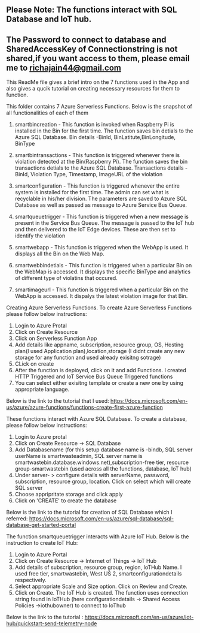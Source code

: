 ## Please Note: The functions interact with SQL Database and IoT hub. 

## The Password to connect to database and SharedAccessKey of Connectionstring is not shared,if you want access to them, please email me to richajain44@gmail.com



This ReadMe file gives a brief intro on the 7 functions used in the App and also gives a qucik tutorial on creating necessary resources
for them to function.

This folder contains 7 Azure Serverless Functions. Below is the snapshot of all functionalities of each of them

1. smartbincreation - This function is invoked when Raspberry Pi is installed in the Bin for the first time.
The function saves bin detials to the Azure SQL Database. Bin details -BinId, BinLatitute,BinLongitude, BinType

2. smartbintransactions - This function is triggered whenever there is violation detected at the Bin(Raspberry Pi).
The function saves the bin transactions detials to the Azure SQL Database. 
Transactions details - BinId, Violation Type, Timestamp, ImageURL of the violation

3. smartconfiguration - This function is triggered whenever the entire system is installed for the first time. 
The admin can set what is recyclable in his/her division. The parameters are saved to Azure SQL Database as well as passed 
as message to Azure Service Bus Queue.

4. smartqueuetrigger - This function is triggered when a new message is present in the Service Bus Queue. 
The message is passed to the IoT hub and then delivered to the IoT Edge devices. These are then set to identify the violation

5. smartwebapp - This function is triggered when the WebApp is used. It displays all the Bin on the Web Map.

6. smartwebbindetials - This function is triggered when a particular Bin on the WebMap is accessed. It displays the specific
BinType and analytics of different type of violatins that occured.

7. smartimageurl - This function is triggered when a particular Bin on the WebApp is accessed. It dispalys the latest violation image for that Bin.


Creating Azure Serverless Functions.  To create Azure Serverless Functions please follow below instructions:
1. Login to Azure Protal
2. Click on Create Resource
3. Click on Serverless Function App
4. Add details like appname, subscription, resource group, OS, Hosting plan(I used Application plan),location,storage (I didnt create any new storage for any function and used already exisitng sotrage)
5. CLick on create
6. After the function is deployed, click on it and add Functions. I created HTTP Triggered and IoT Service Bus Queue Triggered functions
7. You can select either exisitng template or create a new one by using appropriate language.

Below is the link to the tutorial that I used:
https://docs.microsoft.com/en-us/azure/azure-functions/functions-create-first-azure-function

These functions interact with Azure SQL Database. To create a database, please follow below instructions:
1. Login to Azure protal
2. Click on Create Resource -> SQL Database
3. Add Databasename (for this setup database name is -bindb, SQL server userName is smartwasteadmin, SQL server name is smartwastebin.database.windows.net),subscription-free tier, resource group-smartwastebin (used across all the functions, database, IoT hub)
4. Under server- > configure details with serverName, password, subscription, resource group, location. Click on select which will create SQL server
5. Choose appripritate storage and click apply
6. Click on 'CREATE' to create the database

Below is the link to the tutorial for creation of SQL Database which I referred: 
https://docs.microsoft.com/en-us/azure/sql-database/sql-database-get-started-portal


The function smartqueuetrigger interacts with Azure IoT Hub. Below is the instruction to create IoT Hub:
1. Login to Azure Portal
2. Click on Create Resource -> Internet of Things -> IoT Hub
3. Add details of subscription, resource group, region, IoTHub Name. 
I used free tier, smartwastebin, West US 2, smartconfigurationdetails respectively.
4. Select appropriate Scale and Size option. Click on Review and Create.
5. Click on Create. The IoT Hub is created. 
The function uses connection string found in IoTHub (here configurationdetails -> Shared Access Policies ->iothubowner) to connect to IoThub

Below is the link to the tutorial :
https://docs.microsoft.com/en-us/azure/iot-hub/quickstart-send-telemetry-node
